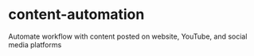 # content-automation
Automate workflow with content posted on website, YouTube, and social media platforms
